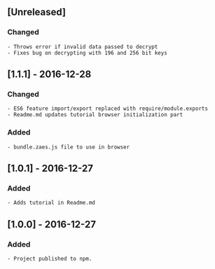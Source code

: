 
## [Unreleased]
### Changed
    - Throws error if invalid data passed to decrypt
    - Fixes bug on decrypting with 196 and 256 bit keys

## [1.1.1] - 2016-12-28
### Changed
    - ES6 feature import/export replaced with require/module.exports
    - Readme.md updates tutorial browser initialization part
### Added
    - bundle.zaes.js file to use in browser

## [1.0.1] - 2016-12-27
### Added
    - Adds tutorial in Readme.md

## [1.0.0] - 2016-12-27
### Added
    - Project published to npm.